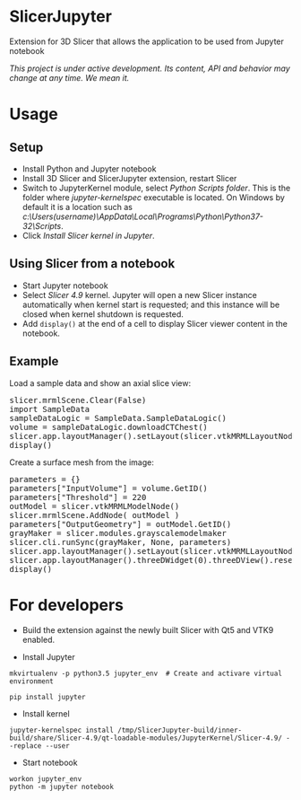 # SlicerJupyter
Extension for 3D Slicer that allows the application to be used from Jupyter notebook

*This project is under active development. Its content, API and behavior may change at any time. We mean it.*

# Usage

## Setup

* Install Python and Jupyter notebook
* Install 3D Slicer and SlicerJupyter extension, restart Slicer
* Switch to JupyterKernel module, select _Python Scripts folder_. This is the folder where _jupyter-kernelspec_ executable is located. On Windows by default it is a location such as _c:\Users\(username)\AppData\Local\Programs\Python\Python37-32\Scripts_.
* Click _Install Slicer kernel in Jupyter_.

## Using Slicer from a notebook

* Start Jupyter notebook
* Select _Slicer 4.9_ kernel. Jupyter will open a new Slicer instance automatically when kernel start is requested; and this instance will be closed when kernel shutdown is requested.
* Add `display()` at the end of a cell to display Slicer viewer content in the notebook.

## Example

Load a sample data and show an axial slice view:

<pre>
slicer.mrmlScene.Clear(False)
import SampleData
sampleDataLogic = SampleData.SampleDataLogic()
volume = sampleDataLogic.downloadCTChest()
slicer.app.layoutManager().setLayout(slicer.vtkMRMLLayoutNode.SlicerLayoutOneUpRedSliceView)
display()
</pre>

Create a surface mesh from the image:

<pre>
parameters = {}
parameters["InputVolume"] = volume.GetID()
parameters["Threshold"] = 220
outModel = slicer.vtkMRMLModelNode()
slicer.mrmlScene.AddNode( outModel )
parameters["OutputGeometry"] = outModel.GetID()
grayMaker = slicer.modules.grayscalemodelmaker
slicer.cli.runSync(grayMaker, None, parameters)
slicer.app.layoutManager().setLayout(slicer.vtkMRMLLayoutNode.SlicerLayoutOneUp3DView)
slicer.app.layoutManager().threeDWidget(0).threeDView().resetCamera()
display()
</pre>

# For developers

* Build the extension against the newly built Slicer with Qt5 and VTK9 enabled.

* Install Jupyter

```
mkvirtualenv -p python3.5 jupyter_env  # Create and activare virtual environment

pip install jupyter
```

* Install kernel

```
jupyter-kernelspec install /tmp/SlicerJupyter-build/inner-build/share/Slicer-4.9/qt-loadable-modules/JupyterKernel/Slicer-4.9/ --replace --user
```

* Start notebook

```
workon jupyter_env
python -m jupyter notebook
```
